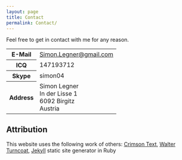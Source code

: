 ```yaml
---
layout: page
title: Contact
permalink: Contact/
---
```

Feel free to get in contact with me for any reason.

<table>
	<tbody><tr>
		<th>E-Mail </th>
		<td> <a href="mailto:Simon.Legner@gmail.com">Simon.Legner@gmail.com</a></td>
	</tr>
	<tr>
		<th><span class="caps">ICQ</span> </th>
		<td> 147193712</td>
	</tr>
	<tr>
		<th>Skype </th>
		<td> simon04</td>
	</tr>
	<tr>
		<th>Address </th>
		<td> Simon Legner<br>In der Lisse 1<br>6092 Birgitz<br>Austria</td>
	</tr>
</tbody></table>

Attribution
-----------

This website uses the following work of others: [Crimson Text](http://www.google.com/webfonts/family?family=Crimson+Text), [Walter Turncoat](http://www.google.com/webfonts/family?family=Walter+Turncoat), [Jekyll](https://github.com/mojombo/jekyll) static site generator in Ruby
